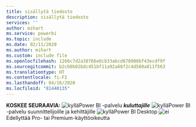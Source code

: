 ```yaml
---
title: sisällytä tiedosto
description: sisällytä tiedosto
services: ''
author: mihart
ms.service: powerbi
ms.topic: include
ms.date: 02/11/2020
ms.author: mihart
ms.custom: include file
ms.openlocfilehash: 1266c7d2a38766e0cb33abcd878908bf43ecdf9f
ms.sourcegitcommit: b2cb0b02bdc451bf11a92a68f2c4d560a811f563
ms.translationtype: HT
ms.contentlocale: fi-FI
ms.lasthandoff: 04/16/2020
ms.locfileid: "81440135"
---
```

<Token>**KOSKEE SEURAAVIA:** ![kyllä](media/yes.png)Power BI -palvelu ***kuluttajille*** ![kyllä](media/yes.png)Power BI -palvelu suunnittelijoille ja kehittäjille ![kyllä](media/yes.png)Power BI Desktop ![ei](media/no.png)Edellyttää Pro- tai Premium-käyttöoikeutta </Token>